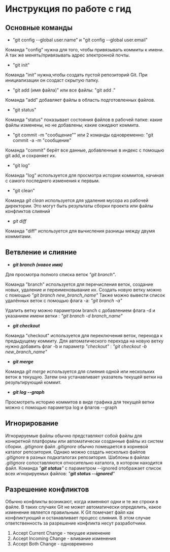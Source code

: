 # Инструкция по работе с гид
## Основные команды

* "git config --global user.name" и "git config --global user.email"

Команда "config" нужна для того, чтобы привязывать коммиты к имени. А так же менять/привязывать адрес электронной почты.

* "git init"

Команда "init" нужна,чтобы создать пустой репозиторий Git. При инициализации он создаст скрытую папку.

* "git add (имя файла)" или все файлы: "git add ."

Команда "add" добавляет файлы в область подготовленных файлов.

* "git status"

Команда "status" показывает состояния файлов в рабочей папке: какие файлы изменены, но не добавлены; какие ожидают коммита.

* "git commit -m "сообщение"" или 2 команды одновременно: "git commit -a -m "сообщение"

Команда "commit" берёт все данные, добавленные в индекс с помощью git add, и сохраняет их.

* "git log"

Команда "log" используется для просмотра истории коммитов, начиная с самого последнего изменения к первым.

* "git clean"

Команда _git clean_ используется для удаления мусора из рабочей директории. Это могут быть результаты сборки проекта или файлы конфликтов слияний

* _git diff_

Команда "diff" используется для вычисления разницы между двумя коммитами.

## Ветвление и слияние 

*  _**git branch (новое имя)**_

Для просмотра полного списка веток _"git branch"_.

Команда "branch" используется для перечисления веток, создание новых, удаление и переименовывание их.
Создать новую ветку можно с помощью _"git branch new_branch_name"_
Также можно вывести список удалённых веток с помощью флага -a: _"git branch -a"_

Удалить ветку можно параметром branch с добавлением флага -d и указанием имени ветки : _"git branch -d branch_name"_

* __*git checkout*__

Команда "checkout" используется для переключения веток, перехода к предыдущему коммиту. Для автоматического перехода на новую ветку нужно добавить флаг -b и параметр *"checkout"* : _"git checkout -b new_branch_name"_

* _**git merge**_

Команда _git merge_ используется для слияния одной или нескольких веток в текущую. Затем она устанавливает указатель текущей ветки на результирующий коммит.

* _**git log --graph**_

Просмотреть историю коммитов в виде графика для текущей ветки можно с помощью параметра log и флагов --graph 

## Игнорирование 

Игнорируемые файлы обычно представляют собой файлы для конкретной платформы или автоматически созданные файлы из систем сборки. 
_.gitignore_ файл _.gitignore_ обычно помещается в корневой каталог репозитория. Однако можно создать несколько файлов _.gitignore_ в разных подкаталогах репозитория. Шаблоны в файлах _.gitignore_ сопоставляются относительно каталога, в котором находится файл.
Команда _"**git status**"_ с параметром --ignored отображает список всех игнорируемых файлов:
_"**git status --ignored**"_

## Разрешение конфликтов

Обычно конфликты возникают, когда изменяют одни и те же строки в файле. В таких случаях Git не может автоматически определить, какое изменение является правильным. К Git помечает файл как конфликтующий и останавливает процесс слияния. В этом случае ответственность за разрешение конфликта несут разработчики.

1. Accept Current Change - текущее изменение
2. Accept Incoming Change - вливание изменения
3. Accept Both Change - одновременно 
